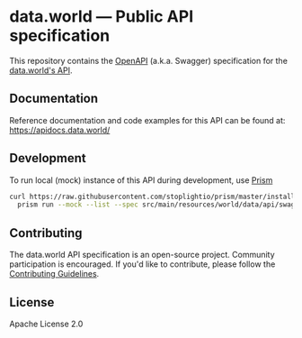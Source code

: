 # data.world — Public API specification

This repository contains the [OpenAPI](https://github.com/OAI/OpenAPI-Specification) (a.k.a.
Swagger) specification for the [data.world's API](https://apidocs.data.world/).

## Documentation

Reference documentation and code examples for this API can be found at:
https://apidocs.data.world/

## Development

To run local (mock) instance of this API during development, use [Prism](http://stoplight.io/platform/prism/)
```bash
curl https://raw.githubusercontent.com/stoplightio/prism/master/install.sh | sudo sh &&
  prism run --mock --list --spec src/main/resources/world/data/api/swagger.json
```

## Contributing

The data.world API specification is an open-source project. Community participation is encouraged.
If you'd like to contribute, please follow the [Contributing Guidelines](CONTRIBUTING.md).

## License

Apache License 2.0
